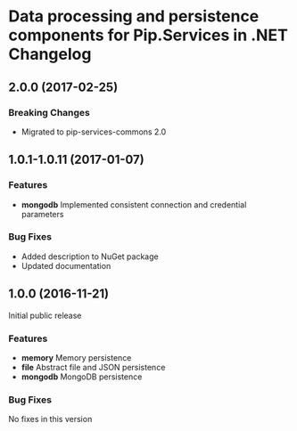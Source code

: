 # Data processing and persistence components for Pip.Services in .NET Changelog

## <a name="2.0.0"></a> 2.0.0 (2017-02-25)

### Breaking Changes
* Migrated to pip-services-commons 2.0

## <a name="1.0.1-1.0.11"></a> 1.0.1-1.0.11 (2017-01-07)

### Features
* **mongodb** Implemented consistent connection and credential parameters

### Bug Fixes
* Added description to NuGet package
* Updated documentation

## <a name="1.0.0"></a> 1.0.0 (2016-11-21)

Initial public release

### Features
* **memory** Memory persistence
* **file** Abstract file and JSON persistence
* **mongodb** MongoDB persistence

### Bug Fixes
No fixes in this version

